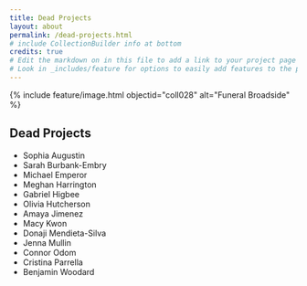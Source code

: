 ```yaml
---
title: Dead Projects
layout: about
permalink: /dead-projects.html
# include CollectionBuilder info at bottom
credits: true
# Edit the markdown on in this file to add a link to your project page
# Look in _includes/feature for options to easily add features to the page
---
```


{% include feature/image.html objectid="coll028" alt="Funeral Broadside" %}

## Dead Projects
- Sophia Augustin
- Sarah Burbank-Embry
- Michael Emperor
- Meghan Harrington
- Gabriel Higbee
- Olivia Hutcherson
- Amaya Jimenez
- Macy Kwon
- Donaji Mendieta-Silva
- Jenna Mullin
- Connor Odom
- Cristina Parrella
- Benjamin Woodard
